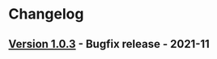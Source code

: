 # Changelog

## [Version 1.0.3](https://github.com/dataiku/dss-plugin-graph-analytics/releases/tag/v1.0.3) - Bugfix release - 2021-11
